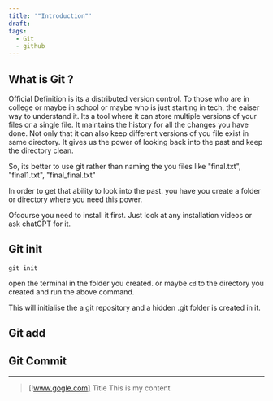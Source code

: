 ```yaml
---
title: '"Introduction"'
draft: 
tags:
  - Git
  - github
---
```

## What is Git ? 

Official Definition is its a distributed version control. To those who are in college or maybe in school or maybe who is just starting in tech, the eaiser way to understand it. Its a tool where it can store multiple versions of your files or a single file. It maintains the history for all the changes you have done. Not only that it can also keep different versions of you file exist in same directory. It gives us the power of looking back into the past and keep the directory clean. 

So, its better to use git rather than naming the you files like "final.txt", "final1.txt", "final_final.txt"

In order to get that ability to look into the past. you have you create a folder or directory where you need this power. 

Ofcourse you need to install it first. Just look at any installation videos or ask chatGPT for it. 

## Git init 

`git init`

open the terminal in the folder you created. or maybe `cd` to the directory you created and run the above command. 

This will initialise the a git repository and a hidden .git folder is created in it. 

## Git add





## Git Commit 


---



> [!www.gogle.com] Title
> This is my content
